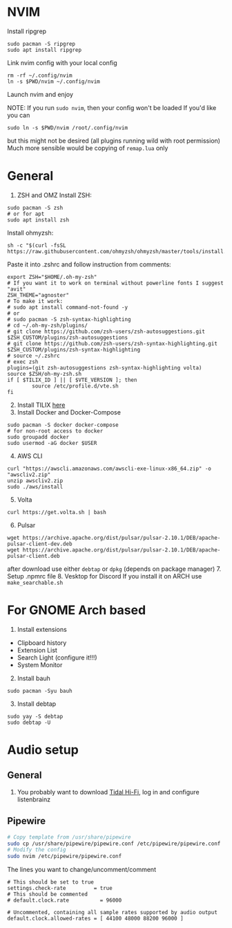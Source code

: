 # NVIM
Install ripgrep
```
sudo pacman -S ripgrep
sudo apt install ripgrep
```
Link nvim config with your local config
```
rm -rf ~/.config/nvim
ln -s $PWD/nvim ~/.config/nvim
```
Launch nvim and enjoy

NOTE: If you run `sudo nvim`, then your config won't be loaded
If you'd like you can
```
sudo ln -s $PWD/nvim /root/.config/nvim
```
but this might not be desired (all plugins running wild with root permission)
Much more sensible would be copying of `remap.lua` only
# General
1. ZSH and OMZ
Install ZSH:
```
sudo pacman -S zsh
# or for apt
sudo apt install zsh
```
Install ohmyzsh:
```
sh -c "$(curl -fsSL https://raw.githubusercontent.com/ohmyzsh/ohmyzsh/master/tools/install.sh)"
```


Paste it into .zshrc and follow instruction from comments:
```
export ZSH="$HOME/.oh-my-zsh"
# If you want it to work on terminal without powerline fonts I suggest "avit"
ZSH_THEME="agnoster"
# To make it work:
# sudo apt install command-not-found -y
# or
# sudo pacman -S zsh-syntax-highlighting
# cd ~/.oh-my-zsh/plugins/
# git clone https://github.com/zsh-users/zsh-autosuggestions.git $ZSH_CUSTOM/plugins/zsh-autosuggestions
# git clone https://github.com/zsh-users/zsh-syntax-highlighting.git $ZSH_CUSTOM/plugins/zsh-syntax-highlighting
# source ~/.zshrc
# exec zsh
plugins=(git zsh-autosuggestions zsh-syntax-highlighting volta)
source $ZSH/oh-my-zsh.sh
if [ $TILIX_ID ] || [ $VTE_VERSION ]; then
        source /etc/profile.d/vte.sh
fi
```

2. Install TILIX
[here](https://gnunn1.github.io/tilix-web/)
3. Install Docker and Docker-Compose
```
sudo pacman -S docker docker-compose
# for non-root access to docker
sudo groupadd docker
sudo usermod -aG docker $USER
```
4. AWS CLI
```
curl "https://awscli.amazonaws.com/awscli-exe-linux-x86_64.zip" -o "awscliv2.zip"
unzip awscliv2.zip
sudo ./aws/install
```
5. Volta
```
curl https://get.volta.sh | bash
```
6. Pulsar
```
wget https://archive.apache.org/dist/pulsar/pulsar-2.10.1/DEB/apache-pulsar-client-dev.deb
wget https://archive.apache.org/dist/pulsar/pulsar-2.10.1/DEB/apache-pulsar-client.deb
```
after download use either `debtap` or `dpkg` (depends on package manager)
7. Setup .npmrc file
8. Vesktop for Discord
If you install it on ARCH use `make_searchable.sh`



# For GNOME Arch based
1. Install extensions
* Clipboard history
* Extension List
* Search Light (configure it!!!)
* System Monitor
2. Install bauh
```
sudo pacman -Syu bauh
```
3. Install debtap
```
sudo yay -S debtap
sudo debtap -U
```

# Audio setup

## General

1. You probably want to download [Tidal Hi-Fi](https://github.com/Mastermindzh/tidal-hifi), log in and configure listenbrainz

## Pipewire
```bash
# Copy template from /usr/share/pipewire
sudo cp /usr/share/pipewire/pipewire.conf /etc/pipewire/pipewire.conf
# Modify the config
sudo nvim /etc/pipewire/pipewire.conf
```

The lines you want to change/uncomment/comment
```
# This should be set to true
settings.check-rate         = true
# This should be commented
# default.clock.rate          = 96000

# Uncommented, containing all sample rates supported by audio output
default.clock.allowed-rates = [ 44100 48000 88200 96000 ]
```


